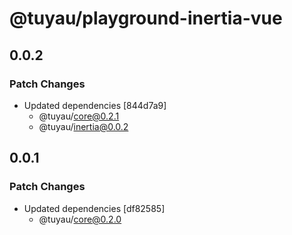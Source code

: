 # @tuyau/playground-inertia-vue

## 0.0.2

### Patch Changes

- Updated dependencies [844d7a9]
  - @tuyau/core@0.2.1
  - @tuyau/inertia@0.0.2

## 0.0.1

### Patch Changes

- Updated dependencies [df82585]
  - @tuyau/core@0.2.0

